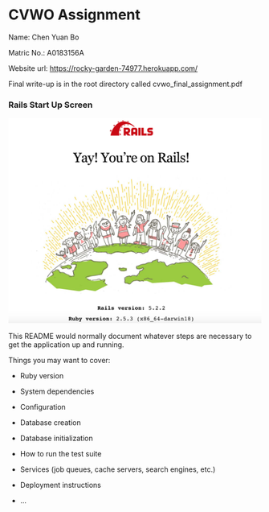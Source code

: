 # CVWO Assignment

Name: Chen Yuan Bo

Matric No.: A0183156A

Website url: https://rocky-garden-74977.herokuapp.com/

Final write-up is in the root directory called cvwo_final_assignment.pdf


### Rails Start Up Screen
![picture](mid-submission/rails_startup_screen.png)



This README would normally document whatever steps are necessary to get the
application up and running.

Things you may want to cover:

* Ruby version

* System dependencies

* Configuration

* Database creation

* Database initialization

* How to run the test suite

* Services (job queues, cache servers, search engines, etc.)

* Deployment instructions

* ...

